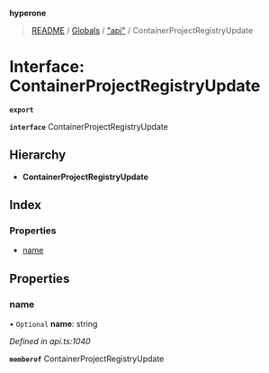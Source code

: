 **hyperone**

> [README](../README.md) / [Globals](../globals.md) / ["api"](../modules/_api_.md) / ContainerProjectRegistryUpdate

# Interface: ContainerProjectRegistryUpdate

**`export`** 

**`interface`** ContainerProjectRegistryUpdate

## Hierarchy

* **ContainerProjectRegistryUpdate**

## Index

### Properties

* [name](_api_.containerprojectregistryupdate.md#name)

## Properties

### name

• `Optional` **name**: string

*Defined in api.ts:1040*

**`memberof`** ContainerProjectRegistryUpdate
